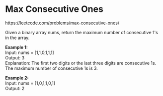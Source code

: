 # Max Consecutive Ones
https://leetcode.com/problems/max-consecutive-ones/

Given a binary array nums, return the maximum number of consecutive 1's in the array.

<b>Example 1:</b>\
Input: nums = [1,1,0,1,1,1]\
Output: 3\
Explanation: The first two digits or the last three digits are consecutive 1s. The maximum number of consecutive 1s is 3.

<b>Example 2:</b>\
Input: nums = [1,0,1,1,0,1]\
Output: 2